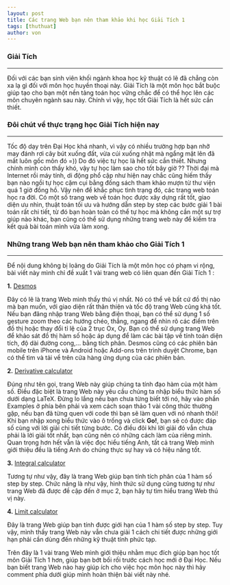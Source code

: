 ```yaml
---
layout: post
title: Các trang Web bạn nên tham khảo khi học Giải Tích 1
tags: [thuthuat]
author: von
---
```

### Giải Tích
---
Đối với các bạn sinh viên khối ngành khoa học kỹ thuật có lẽ đã chẳng còn xa lạ gì đối với môn học huyền thoại này. Giải Tích là một môn học bắt buộc giúp tạo cho bạn một nền tảng toán học vững chắc để có thể học lên các môn chuyên ngành sau này. Chính vì vậy, học tốt Giải Tích là hết sức cần thiết. 
### Đôi chút về thực trạng học Giải Tích hiện nay
---
Tốc độ dạy trên Đại Học khá nhanh, vì vậy có nhiều trường hợp bạn nhỡ may đánh rơi cây bút xuống đất, vừa cúi xuống nhặt mà ngẩng mặt lên đã mất luôn gốc môn đó =)) Do đó việc tự học là hết sức cần thiết. Nhưng chính mình còn thấy khó, vậy tự học làm sao cho tốt bây giờ ?? Thời đại mà Internet rồi máy tính, di động phổ cập như hiện nay chắc cũng hiếm thấy bạn nào ngồi tự học cặm cụi bằng đống sách tham khảo mượn từ thư viện quá 1 giờ đồng hồ. Vậy nên để khắc phục tình trạng đó, các trang web toán học ra đời. Có một số trang web về toán học được xây dựng rất tốt, giao diện ưu nhìn, thuật toán tối ưu và hướng dẫn step by step các bước giải 1 bài toán rất chi tiết, từ đó bạn hoàn toàn có thể tự học mà không cần một sự trợ giúp nào khác, bạn cũng có thể sử dụng những trang web này để kiểm tra kết quả bài toán mình vừa làm xong. 
### Những trang Web bạn nên tham khảo cho Giải Tích 1
---
Để nội dung không bị loãng do Giải Tích là một môn học có phạm vi rộng, bài viết này mình chỉ đề xuất 1 vài trang web có liên quan đến Giải Tích 1 :

**1.** [Desmos](https://www.desmos.com/calculator)

Đây có lẽ là trang Web mình thấy thú vị nhất. Nó có thể vẽ bất cứ đồ thị nào mà bạn muốn, với giao diện rất thân thiện và tốc độ trang Web cũng khá tốt. Nếu bạn đăng nhập trang Web bằng điện thoại, bạn có thể sử dụng 1 số gesture zoom theo các hướng chéo, thẳng, ngang để nhìn rõ các điểm trên đồ thị hoặc thay đổi tỉ lệ của 2 trục Ox, Oy.
Bạn có thể sử dụng trang Web để khảo sát đồ thị hàm số hoặc áp dụng để làm các bài tập về tính toán diện tích, độ dài đường cong,... bằng tích phân.
Desmos cũng có các phiên bản mobile trên iPhone và Android hoặc Add-ons trên trình duyệt Chrome, bạn có thể tìm và tải về trên cửa hàng ứng dụng của các phiên bản.

**2.** [Derivative calculator](https://www.derivative-calculator.net/)

Đúng như tên gọi, trang Web này giúp chúng ta tính đạo hàm của một hàm số. Điều đặc biệt là trang Web này yêu cầu chúng ta nhập biểu thức hàm số dưới dạng LaTeX. Đừng lo lắng nếu bạn chưa từng biết tới nó, hãy vào phần Examples ở phía bên phải và xem cách soạn thảo 1 vài công thức thường gặp, nếu bạn đã từng quen với code thì bạn sẽ làm quen với nó nhanh thôi!
Khi bạn nhập xong biểu thức vào ô trống và click __Go!__, bạn sẽ có được đáp số cùng với lời giải chi tiết từng bước. Có điều đôi khi lời giải đó vẫn chưa phải là lời giải tốt nhất, bạn cũng nên có những cách làm của riêng mình.
Quan trọng hơn hết vẫn là việc đọc hiểu tiếng Anh, tất cả trang Web mình giới thiệu đều là tiếng Anh do chúng thực sự hay và có hiệu năng tốt.

**3.** [Integral calculator](https://www.integral-calculator.com/)

Tương tự như vậy, đây là trang Web giúp bạn tính tích phân của 1 hàm số step by step. Chức năng là như vậy, hình thức sử dụng cũng tương tự như trang Web đã được đề cập đến ở mục 2, bạn hãy tự tìm hiểu trang Web thú vị này.

**4.** [Limit calculator](http://www.emathhelp.net/calculators/calculus-1/limit-calculator/)

Đây là trang Web giúp bạn tính được giới hạn của 1 hàm số step by step. Tuy vậy, mình thấy trang Web này vẫn chưa giải 1 cách chi tiết được những giới hạn phải cần dùng đến những kỹ thuật tính phức tạp.

Trên đây là 1 vài trang Web mình giới thiệu nhằm mục đích giúp bạn học tốt môn Giải Tích 1 hơn, giúp bạn bớt bối rối trước cách học mới ở Đại Học. Nếu bạn biết trang Web nào hay giúp ích cho việc học môn học này thì hãy comment phía dưới giúp mình hoàn thiện bài viết này nhé.
